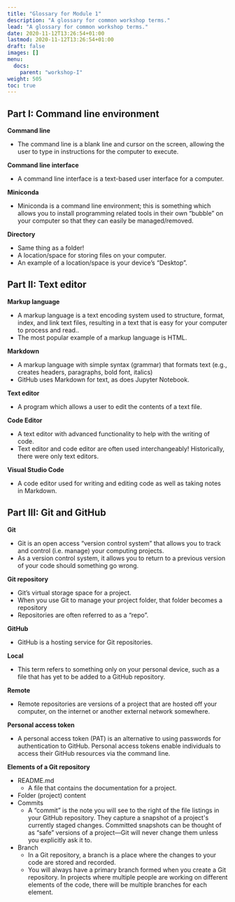 ```yaml
---
title: "Glossary for Module 1"
description: "A glossary for common workshop terms."
lead: "A glossary for common workshop terms."
date: 2020-11-12T13:26:54+01:00
lastmod: 2020-11-12T13:26:54+01:00
draft: false
images: []
menu:
  docs:
    parent: "workshop-I"
weight: 505
toc: true
---
```


## Part I: Command line environment

**Command line**
- The command line is a blank line and cursor on the screen, allowing the user to type in instructions for the computer to execute.
  
**Command line interface**
- A command line interface is a text-based user interface for a computer. 

**Miniconda**
- Miniconda is a command line environment; this is something which allows you to install programming related tools in their own “bubble” on your computer so that they can easily be managed/removed.

**Directory**
- Same thing as a folder!
- A location/space for storing files on your computer.
- An example of a location/space is your device’s “Desktop”.


## Part II: Text editor

**Markup language**
- A markup language is a text encoding system used to structure, format, index, and link text files, resulting in a text that is easy for your computer to process and read..
- The most popular example of a markup language is HTML.

**Markdown**
- A markup language with simple syntax (grammar) that formats text (e.g., creates headers, paragraphs, bold font, italics)
- GitHub uses Markdown for text, as does Jupyter Notebook.

**Text editor**
- A program which allows a user to edit the contents of a text file.

**Code Editor**
- A text editor with advanced functionality to help with the writing of code.
- Text editor and code editor are often used interchangeably! Historically, there were only text editors.

**Visual Studio Code**
- A code editor used for writing and editing code as well as taking notes in Markdown.

## Part III: Git and GitHub

**Git**
- Git is an open access “version control system” that allows you to track and control (i.e. manage) your computing projects.
- As a version control system, it allows you to return to a previous version of your code should something go wrong.

**Git repository**
- Git’s virtual storage space for a project. 
- When you use Git to manage your project folder, that folder becomes a repository
- Repositories are often referred to as a “repo”.

**GitHub**
- GitHub is a hosting service for Git repositories.

**Local**
- This term refers to something only on your personal device, such as a file that has yet to be added to a GitHub repository.

**Remote**
- Remote repositories are versions of a project that are hosted off your computer, on the internet or another external network somewhere.

**Personal access token**
- A personal access token (PAT) is an alternative to using passwords for authentication to GitHub. Personal access tokens enable individuals to access their GitHub resources via the command line. 

**Elements of a Git repository**
- README.md
  - A file that contains the documentation for a project. 
- Folder (project) content
- Commits
  - A “commit” is the note you will see to the right of the file listings in your GitHub repository. They capture a snapshot of a project's currently staged changes. Committed snapshots can be thought of as “safe” versions of a project—Git will never change them unless you explicitly ask it to. 
- Branch
  - In a Git repository, a branch is a place where the changes to your code are stored and recorded.
  - You will always have a primary branch formed when you create a Git repository. In projects where multiple people are working on different elements of the code, there will be multiple branches for each element.
